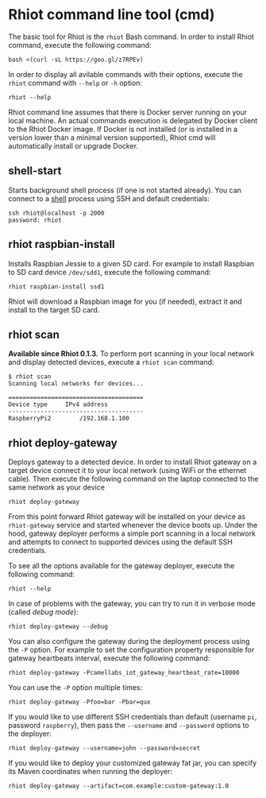 # Rhiot command line tool (cmd)

The basic tool for Rhiot is the `rhiot` Bash command. In order to install Rhiot command, execute the following command:

    bash <(curl -sL https://goo.gl/z7RPEv)

In order to display all avilable commands with their options, execute the `rhiot` command with `--help` or `-h` option:

    rhiot --help

Rhiot command line assumes that there is Docker server running on your local machine. An actual commands execution is
delegated by Docker client to the Rhiot Docker image. If Docker is not installed (or is installed in a version lower than
a minimal version supported), Rhiot cmd will automatically install or upgrade Docker.

## shell-start

Starts background shell process (if one is not started already). You can connect to a [shell](shell.md) process using SSH and
default credentials:

    ssh rhiot@localhost -p 2000
    password: rhiot

## rhiot raspbian-install

Installs Raspbian Jessie to a given SD card. For example to install Raspbian to SD card device `/dev/sdd1`, execute the
following command:

    rhiot raspbian-install ssd1
    
Rhiot will download a Raspbian image for you (if needed), extract it and install to the target SD card.

## rhiot scan

**Available since Rhiot 0.1.3.**  To perform port scanning in your local network and display detected devices, execute a `rhiot scan` command:

    $ rhiot scan
    Scanning local networks for devices...

    ======================================
    Device type		IPv4 address
    --------------------------------------
    RaspberryPi2		/192.168.1.100

## rhiot deploy-gateway

Deploys gateway to a detected device. In order to install Rhiot gateway on a target device connect it to your local
network (using WiFi or the ethernet cable). Then execute the following command on the laptop connected to the same network as your device

    rhiot deploy-gateway

From this point forward Rhiot gateway will be installed on your device as `rhiot-gateway` service and started
whenever the device boots up. Under the hood, gateway deployer performs a simple port scanning in a local network
and attempts to connect to supported devices using the default SSH credentials.

To see all the options available for the gateway deployer, execute the following command:

    rhiot --help

In case of problems with the gateway, you can try to run it in verbose mode (called *debug mode*):

    rhiot deploy-gateway --debug

You can also configure the gateway during the deployment process using the `-P` option. For example to set the configuration property
responsible for gateway heartbeats interval, execute the following command:

    rhiot deploy-gateway -Pcamellabs_iot_gateway_heartbeat_rate=10000

You can use the `-P` option multiple times:

    rhiot deploy-gateway -Pfoo=bar -Pbar=qux

If you would like to use different SSH credentials than default (username `pi`, password `raspberry`), then pass the
`--username` and `--password` options to the deployer:

    rhiot deploy-gateway --username=john --password=secret

If you would like to deploy your customized gateway fat jar, you can specify its Maven coordinates when running the deployer:

    rhiot deploy-gateway --artifact=com.example:custom-gateway:1.0
